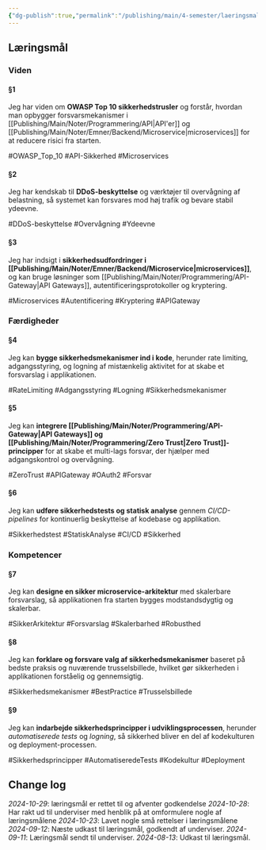 ```yaml
---
{"dg-publish":true,"permalink":"/publishing/main/4-semester/laeringsmal/it-sikkerhedslaeringsmal/","title":"It-Sikkerheds Læringmål","created":"2024-09-13T09:13:17.484+02:00"}
---
```


## Læringsmål

### Viden

#### §1

Jeg har viden om **OWASP Top 10 sikkerhedstrusler** og forstår, hvordan man opbygger forsvarsmekanismer i [[Publishing/Main/Noter/Programmering/API\|API'er]] og [[Publishing/Main/Noter/Emner/Backend/Microservice\|microservices]] for at reducere risici fra starten.

#OWASP_Top_10 #API-Sikkerhed #Microservices

#### §2

Jeg har kendskab til **DDoS-beskyttelse** og værktøjer til overvågning af belastning, så systemet kan forsvares mod høj trafik og bevare stabil ydeevne.

#DDoS-beskyttelse #Overvågning #Ydeevne

#### §3

Jeg har indsigt i **sikkerhedsudfordringer i [[Publishing/Main/Noter/Emner/Backend/Microservice\|microservices]]**, og kan bruge løsninger som [[Publishing/Main/Noter/Programmering/API-Gateway\|API Gateways]], autentificeringsprotokoller og kryptering.

#Microservices #Autentificering #Kryptering #APIGateway

### Færdigheder

#### §4

Jeg kan **bygge sikkerhedsmekanismer ind i kode**, herunder rate limiting, adgangsstyring, og logning af mistænkelig aktivitet for at skabe et forsvarslag i applikationen.

#RateLimiting #Adgangsstyring #Logning #Sikkerhedsmekanismer

#### §5

Jeg kan **integrere [[Publishing/Main/Noter/Programmering/API-Gateway\|API Gateways]] og [[Publishing/Main/Noter/Programmering/Zero Trust\|Zero Trust]]-principper** for at skabe et multi-lags forsvar, der hjælper med adgangskontrol og overvågning.

#ZeroTrust #APIGateway #OAuth2 #Forsvar

#### §6

Jeg kan **udføre sikkerhedstests og statisk analyse** gennem *CI/CD-pipelines* for kontinuerlig beskyttelse af kodebase og applikation.

#Sikkerhedstest #StatiskAnalyse #CI/CD #Sikkerhed

### Kompetencer

#### §7

Jeg kan **designe en sikker microservice-arkitektur** med skalerbare forsvarslag, så applikationen fra starten bygges modstandsdygtig og skalerbar.

#SikkerArkitektur #Forsvarslag #Skalerbarhed #Robusthed

#### §8

Jeg kan **forklare og forsvare valg af sikkerhedsmekanismer** baseret på bedste praksis og nuværende trusselsbillede, hvilket gør sikkerheden i applikationen forståelig og gennemsigtig.

#Sikkerhedsmekanismer #BestPractice #Trusselsbillede

#### §9
 
Jeg kan **indarbejde sikkerhedsprincipper i udviklingsprocessen**, herunder *automatiserede tests* og *logning*, så sikkerhed bliver en del af kodekulturen og deployment-processen.

#Sikkerhedsprincipper #AutomatiseredeTests #Kodekultur #Deployment

## Change log
*2024-10-29*: læringsmål er rettet til og afventer godkendelse
*2024-10-28*: Har rakt ud til underviser med henblik på at omformulere nogle af læringsmålene 
*2024-10-23*: Lavet nogle små rettelser i læringsmålene
*2024-09-12*: Næste udkast til læringsmål, godkendt af underviser.
*2024-09-11*: Læringsmål sendt til underviser.
*2024-08-13*: Udkast til læringsmål.